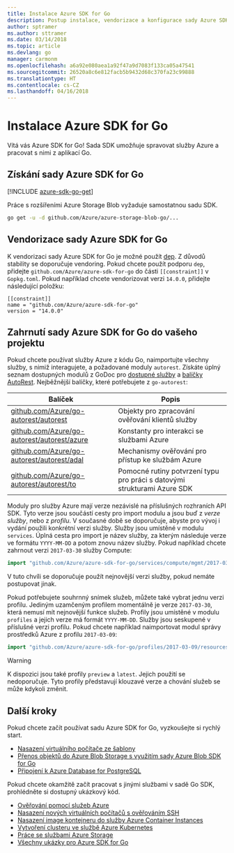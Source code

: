 ```yaml
---
title: Instalace Azure SDK for Go
description: Postup instalace, vendorizace a konfigurace sady Azure SDK for Go
author: sptramer
ms.author: sttramer
ms.date: 03/14/2018
ms.topic: article
ms.devlang: go
manager: carmonm
ms.openlocfilehash: a6a92e080aea1a92f47a9d7083f133ca05a47541
ms.sourcegitcommit: 26520a8c6e812facb5b9432d68c370fa23c99888
ms.translationtype: HT
ms.contentlocale: cs-CZ
ms.lasthandoff: 04/16/2018
---
```

# <a name="install-the-azure-sdk-for-go"></a>Instalace Azure SDK for Go

Vítá vás Azure SDK for Go! Sada SDK umožňuje spravovat služby Azure a pracovat s nimi z aplikací Go.

## <a name="get-the-azure-sdk-for-go"></a>Získání sady Azure SDK for Go

[!INCLUDE [azure-sdk-go-get](includes/azure-sdk-go-get.md)]

Práce s rozšířeními Azure Storage Blob vyžaduje samostatnou sadu SDK.

```bash
go get -u -d github.com/Azure/azure-storage-blob-go/...
```

## <a name="vendor-the-azure-sdk-for-go"></a>Vendorizace sady Azure SDK for Go

K vendorizaci sady Azure SDK for Go je možné použít [dep](https://github.com/golang/dep). Z důvodů stability se doporučuje vendoring. Pokud chcete použít podporu `dep`, přidejte `github.com/Azure/azure-sdk-for-go` do části `[[constraint]]` v `Gopkg.toml`. Pokud například chcete vendorizovat verzi `14.0.0`, přidejte následující položku:

```
[[constraint]]
name = "github.com/Azure/azure-sdk-for-go"
version = "14.0.0"
```

## <a name="include-the-azure-sdk-for-go-in-your-project"></a>Zahrnutí sady Azure SDK for Go do vašeho projektu

Pokud chcete používat služby Azure z kódu Go, naimportujte všechny služby, s nimiž interagujete, a požadované moduly `autorest`.
Získáte úplný seznam dostupných modulů z GoDoc pro [dostupné služby](https://godoc.org/github.com/Azure/azure-sdk-for-go) a [balíčky AutoRest](https://godoc.org/github.com/Azure/go-autorest). Nejběžnější balíčky, které potřebujete z `go-autorest`:

| Balíček | Popis |
|---------|-------------|
| [github.com/Azure/go-autorest/autorest][autorest] | Objekty pro zpracování ověřování klientů služby |
| [github.com/Azure/go-autorest/autorest/azure][autorest/azure] | Konstanty pro interakci se službami Azure |
| [github.com/Azure/go-autorest/autorest/adal][autorest/adal] | Mechanismy ověřování pro přístup ke službám Azure |
| [github.com/Azure/go-autorest/autorest/to][autorest/to] | Pomocné rutiny potvrzení typu pro práci s datovými strukturami Azure SDK |

[autorest]: https://godoc.org/github.com/Azure/go-autorest/autorest
[autorest/azure]: https://godoc.org/github.com/Azure/go-autorest/autorest/azure
[autorest/adal]: https://godoc.org/github.com/Azure/go-autorest/autorest/adal
[autorest/to]: https://godoc.org/github.com/Azure/go-autorest/autorest/to

Moduly pro služby Azure mají verze nezávislé na příslušných rozhraních API SDK. Tyto verze jsou součástí cesty pro import modulu a jsou buď z _verze služby_, nebo z _profilu_. V současné době se doporučuje, abyste pro vývoj i vydání použili konkrétní verzi služby. Služby jsou umístěné v modulu `services`. Úplná cesta pro import je název služby, za kterým následuje verze ve formátu `YYYY-MM-DD` a potom znovu název služby. Pokud například chcete zahrnout verzi `2017-03-30` služby Compute:

```go
import "github.com/Azure/azure-sdk-for-go/services/compute/mgmt/2017-03-30/compute"
```

V tuto chvíli se doporučuje použít nejnovější verzi služby, pokud nemáte postupovat jinak.

Pokud potřebujete souhrnný snímek služeb, můžete také vybrat jednu verzi profilu. Jediným uzamčeným profilem momentálně je verze `2017-03-30`, která nemusí mít nejnovější funkce služeb. Profily jsou umístěné v modulu `profiles` a jejich verze má formát `YYYY-MM-DD`. Služby jsou seskupené v příslušné verzi profilu. Pokud chcete například naimportovat modul správy prostředků Azure z profilu `2017-03-09`:

```go
import "github.com/Azure/azure-sdk-for-go/profiles/2017-03-09/resources/mgmt/resources"
```

> [!WARNING]
> K dispozici jsou také profily `preview` a `latest`. Jejich použití se nedoporučuje. Tyto profily představují klouzavé verze a chování služeb se může kdykoli změnit.

## <a name="next-steps"></a>Další kroky

Pokud chcete začít používat sadu Azure SDK for Go, vyzkoušejte si rychlý start.

* [Nasazení virtuálního počítače ze šablony](azure-sdk-go-qs-vm.md)
* [Přenos objektů do Azure Blob Storage s využitím sady Azure Blob SDK for Go](/azure/storage/blobs/storage-quickstart-blobs-go?toc=%2fgo%2fazure%2ftoc.json)
* [Připojení k Azure Database for PostgreSQL](/azure/postgresql/connect-go?toc=%2fgo%2fazure%2ftoc.json)

Pokud chcete okamžitě začít pracovat s jinými službami v sadě Go SDK, prohlédněte si dostupný ukázkový kód.

* [Ověřování pomocí služeb Azure](https://github.com/Azure-Samples/azure-sdk-for-go-samples/tree/master/iam)
* [Nasazení nových virtuálních počítačů s ověřováním SSH](https://github.com/Azure-Samples/azure-sdk-for-go-samples/tree/master/compute)
* [Nasazení image kontejneru do služby Azure Container Instances](https://github.com/Azure-Samples/azure-sdk-for-go-samples/tree/master/containerinstance)
* [Vytvoření clusteru ve službě Azure Kubernetes](https://github.com/Azure-Samples/azure-sdk-for-go-samples/tree/master/containerservice)
* [Práce se službami Azure Storage](https://github.com/Azure-Samples/azure-sdk-for-go-samples/tree/master/storage)
* [Všechny ukázky pro Azure SDK for Go](https://github.com/azure-samples/azure-sdk-for-go-samples)
